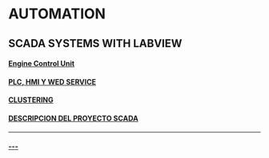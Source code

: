 # AUTOMATION


## SCADA SYSTEMS WITH LABVIEW



#### [Engine Control Unit](https://github.com/ErickLopC/Unidades-de-control)

#### [PLC, HMI Y WED SERVICE](https://github.com/ErickLopC/HMI-Y-WED-SERVICE)


#### [CLUSTERING](https://github.com/ErickLopC/aplica_cluster_lwith_abview)

#### [DESCRIPCION DEL PROYECTO SCADA](https://github.com/ErickLopC/IMPLMENTA_SIS_SCADA/blob/main/README.md)
----
#### [--- ](https://github.com/ErickLopC/PENDIENTES_PLC/tree/main)


